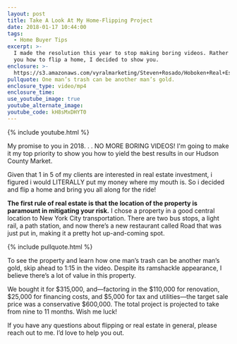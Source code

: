 ```yaml
---
layout: post
title: Take A Look At My Home-Flipping Project
date: 2018-01-17 10:44:00
tags:
  - Home Buyer Tips
excerpt: >-
  I made the resolution this year to stop making boring videos. Rather than tell
  you how to flip a home, I decided to show you.
enclosure: >-
  https://s3.amazonaws.com/vyralmarketing/Steven+Rosado/Hoboken+Real+Estate+New+Years+Resolution.mp4
pullquote: One man’s trash can be another man’s gold.
enclosure_type: video/mp4
enclosure_time:
use_youtube_image: true
youtube_alternate_image:
youtube_code: kH8sMxDHYT0
---
```



{% include youtube.html %}

My promise to you in 2018. . . NO MORE BORING VIDEOS! I'm going to make it my top priority to show you how to yield the best results in our Hudson County Market.

Given that 1 in 5 of my clients are interested in real estate investment, i figured i would LITERALLY put my money where my mouth is. So i decided and flip a home and bring you all along for the ride!

**The first rule of real estate is that the location of the property is paramount in mitigating your risk.** I chose a property in a good central location to New York City transportation. There are two bus stops, a light rail, a path station, and now there’s a new restaurant called Road that was just put in, making it a pretty hot up-and-coming spot.

{% include pullquote.html %}

To see the property and learn how one man’s trash can be another man’s gold, skip ahead to 1:15 in the video. Despite its ramshackle appearance, I believe there’s a lot of value in this property.

We bought it for $315,000, and—factoring in the $110,000 for renovation, $25,000 for financing costs, and $5,000 for tax and utilities—the target sale price was a conservative $600,000. The total project is projected to take from nine to 11 months. Wish me luck!

If you have any questions about flipping or real estate in general, please reach out to me. I’d love to help you out.